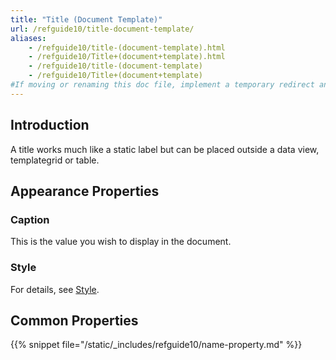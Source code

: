 ```yaml
---
title: "Title (Document Template)"
url: /refguide10/title-document-template/
aliases:
    - /refguide10/title-(document-template).html
    - /refguide10/Title+(document+template).html
    - /refguide10/title-(document-template)
    - /refguide10/Title+(document+template)
#If moving or renaming this doc file, implement a temporary redirect and let the respective team know they should update the URL in the product. See Mapping to Products for more details.
---
```


## Introduction

A title works much like a static label but can be placed outside a data view, templategrid or table.

## Appearance Properties

### Caption

This is the value you wish to display in the document.

### Style

For details, see [Style](/refguide10/style/).

## Common Properties

{{% snippet file="/static/_includes/refguide10/name-property.md" %}}
